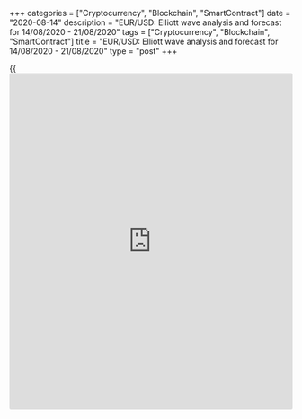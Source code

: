 +++
categories = ["Cryptocurrency", "Blockchain", "SmartContract"]
date = "2020-08-14"
description = "EUR/USD: Elliott wave analysis and forecast for 14/08/2020 - 21/08/2020"
tags = ["Cryptocurrency", "Blockchain", "SmartContract"]
title = "EUR/USD: Elliott wave analysis and forecast for 14/08/2020 - 21/08/2020"
type = "post"
+++

{{<iframe id="large-banner" src="https://www.bounty.group/#slide=10.0" width="100%" height="600" scrolling="no" style="border: 0px solid rgb(216, 221, 230); border-radius: 3px;">}}

August 14, 2020

August 14, 2020

EUR/USD: Elliott wave analysis and forecast for 14/08/2020 –
21/08/2020Alex Geuta

 **Main scenario:** consider short positions from corrections below the
level of 1.1920 with a target of 1.1644 – 1.1472.

 **Alternative scenario:** breakout and consolidation above the level of
1.1920 will allow the pair to continue rising to the levels of 1.2050 –
1.2200.

## [EUR/USD][1] remains likely to correct and fall. Estimated pivot
point is at a level of 1.1920.

 **Analysis:** A descending correction of larger degree presumably
finished developing on the [daily](https://www.fintecher.org/2020/03/03/forex-trading-daily-strategy/) time frame in the form of wave (2), and
the third wave (3) started developing.  On the H4 time frame, the first
counter-trend wave 1 of (3) is forming, with wave iii of 1 presumably
formed inside.  Apparently, a downward correction is forming as the
fourth wave  iv of 1 of (3) on the H1 time frame. If this assumption is
correct, the pair may be expected to fall to the levels of 1.1644 –
1.1472. The level of 1.1920 is critical in this scenario. Its breakout
will allow the pair to continue rising to the levels of 1.2050 – 1.2200.

![LiteForex: EUR/USD: Elliott wave analysis and forecast for 14/08/2020
– 21/08/2020][2]

* * *

![LiteForex: EUR/USD: Elliott wave analysis and forecast for 14/08/2020
– 21/08/2020][3]

* * *

![LiteForex: EUR/USD: Elliott wave analysis and forecast for 14/08/2020
– 21/08/2020][4]

* * *

P.S. Did you like my article? Share it in social networks: it will be
the best “thank you" :)

Ask me questions and comment below. I’ll be glad to answer your
questions and give necessary explanations.

 **Useful links:**

  * I recommend trying to trade with a reliable broker [here][5]. The system allows you to trade by yourself or copy successful traders from all across the globe.
  * Use my promo-code BLOG for getting deposit bonus 50% on LiteForex platform. Just enter this code in the appropriate field while [depositing][6] your trading account.
  * Telegram channel with high-quality analytics, Forex reviews, training articles, and other useful things for traders <t.me/liteforex>

## Price chart of EURUSD in real time mode

![EUR/USD: Elliott wave analysis and forecast for 14/08/2020 –
21/08/2020][7]

The content of this article reflects the author’s opinion and does not
necessarily reflect the official position of LiteForex. The material
published on this page is provided for informational purposes only and
should not be considered as the provision of investment advice for the
purposes of Directive 2004/39/EC.

Rate this article:

{{value}}

( {{count}} {{title}} )

   1. my.liteforex.com/trading/chart?symbol=EURUSD
   2. cdn.liteforex.com/cache/uploads/blog_post/wave-analisys/14-08-2020/EURUSDH1.png?w=30&s=9c7c9f92ec57d69c4dc413768034651c
   3. cdn.liteforex.com/cache/uploads/blog_post/wave-analisys/14-08-2020/EURUSDH4.png?w=30&s=79bbdd1dd758d9a0201aa6af6e1e2e7e
   4. cdn.liteforex.com/cache/uploads/blog_post/wave-analisys/14-08-2020/EURUSDDaily.png?w=30&s=22934162bfa1bce1876d7d92ceb90ff6
   5. my.liteforex.com/?category=analysts-opinions&slug=eurusd-elliott-wave-analysis-and-forecast-for-14082020-21082020&openPopup=%2Fregistration%2Fpopup&utm_source=blog&utm_medium=article&utm_campaign=bonus
   6. my.liteforex.com/deposit/?category=analysts-opinions&slug=eurusd-elliott-wave-analysis-and-forecast-for-14082020-21082020&promo_code=BLOG&utm_source=blog&utm_medium=article&utm_campaign=bonus
   7. cdn.liteforex.com/cache/uploads/blog_post/wave-analisys/Previews-elliot-waves/eurusd-elliott-wave-analysis-liteforex-blog-preview.jpg?q=75&w=1000&s=b202050ed0fbd5cbac195a74fd2a8075